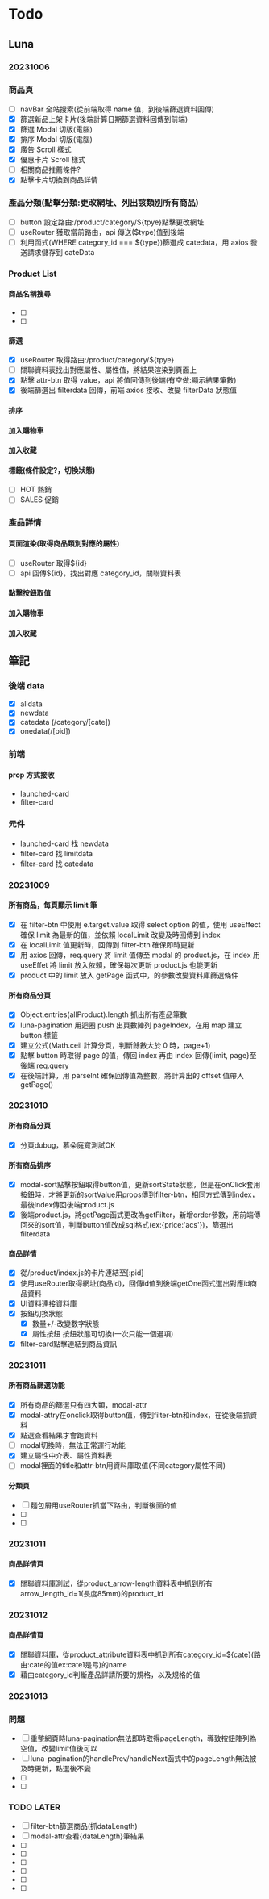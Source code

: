# Todo

## Luna

### 20231006

### 商品頁

- [ ] navBar 全站搜索(從前端取得 name 值，到後端篩選資料回傳)
- [x] 篩選新品上架卡片(後端計算日期篩選資料回傳到前端)
- [x] 篩選 Modal 切版(電腦)
- [x] 排序 Modal 切版(電腦)
- [x] 廣告 Scroll 樣式
- [x] 優惠卡片 Scroll 樣式
- [ ] 相關商品推薦條件?
- [x] 點擊卡片切換到商品詳情

### 產品分類(點擊分類:更改網址、列出該類別所有商品)

- [ ] button 設定路由:/product/category/${tpye}點擊更改網址
- [ ] useRouter 獲取當前路由，api 傳送($type)值到後端
- [ ] 利用函式(WHERE category_id === ${type})篩選成 catedata，用 axios 發送請求儲存到 cateData

### Product List

#### 商品名稱搜尋

- [ ]
- [ ]


#### 篩選

- [x] useRouter 取得路由:/product/category/${tpye}
- [ ] 關聯資料表找出對應屬性、屬性值，將結果渲染到頁面上
- [x] 點擊 attr-btn 取得 value，api 將值回傳到後端(有空做:顯示結果筆數)
- [x] 後端篩選出 filterdata 回傳，前端 axios 接收、改變 filterData 狀態值

#### 排序



#### 加入購物車

#### 加入收藏

#### 標籤(條件設定?，切換狀態)

- [ ] HOT 熱銷
- [ ] SALES 促銷

### 產品詳情

#### 頁面渲染(取得商品類別對應的屬性)

- [ ] useRouter 取得${id}
- [ ] api 回傳${id}，找出對應 category_id，關聯資料表

#### 點擊按鈕取值

#### 加入購物車

#### 加入收藏

## 筆記

### 後端 data

- [x] alldata
- [x] newdata
- [x] catedata (/category/[cate])
- [x] onedata(/[pid])

### 前端
#### prop 方式接收

- launched-card
- filter-card

### 元件

- launched-card 找 newdata
- filter-card 找 limitdata
- filter-card 找 catedata

### 20231009

#### 所有商品，每頁顯示 limit 筆

- [x] 在 filter-btn 中使用 e.target.value 取得 select option 的值，使用 useEffect 確保 limit 為最新的值，並依賴 localLimit 改變及時回傳到 index
- [x] 在 localLimit 值更新時，回傳到 filter-btn 確保即時更新
- [x] 用 axios 回傳，req.query 將 limit 值傳至 modal 的 product.js，在 index 用 useEffet 將 limit 放入依賴，確保每次更新 product.js 也能更新
- [x] product 中的 limit 放入 getPage 函式中，的參數改變資料庫篩選條件

#### 所有商品分頁

- [x] Object.entries(allProduct).length 抓出所有產品筆數
- [x] luna-pagination 用迴圈 push 出頁數陣列 pageIndex，在用 map 建立 button 標籤
- [x] 建立公式(Math.ceil 計算分頁，判斷餘數大於 0 時，page+1)
- [x] 點擊 button 時取得 page 的值，傳回 index 再由 index 回傳{limit, page}至後端 req.query
- [x] 在後端計算，用 parseInt 確保回傳值為整數，將計算出的 offset 值帶入 getPage()

### 20231010

#### 所有商品分頁
- [x] 分頁dubug，慕朵庭寬測試OK
#### 所有商品排序
- [x] modal-sort點擊按鈕取得button值，更新sortState狀態，但是在onClick套用按鈕時，才將更新的sortValue用props傳到filter-btn，相同方式傳到index，最後index傳回後端product.js
- [x] 後端product.js，將getPage函式更改為getFilter，新增order參數，用前端傳回來的sort值，判斷button值改成sql格式(ex:{price:'acs'})，篩選出filterdata
#### 商品詳情
- [x] 從/product/index.js的卡片連結至[:pid]
- [x] 使用useRouter取得網址(商品id)，回傳id值到後端getOne函式選出對應id商品資料
- [x] UI資料連接資料庫
- [x] 按鈕切換狀態
    - [x] 數量+/-改變數字狀態
    - [x] 屬性按鈕 按鈕狀態可切換(一次只能一個選項) 
- [x] filter-card點擊連結到商品資訊

### 20231011

#### 所有商品篩選功能
- [x] 所有商品的篩選只有四大類，modal-attr
- [x] modal-attry在onclick取得button值，傳到filter-btn和index，在從後端抓資料
- [x] 點選查看結果才會跑資料
- [ ] modal切換時，無法正常運行功能
- [x] 建立屬性中介表、屬性資料表
- [ ] modal裡面的title和attr-btn用資料庫取值(不同category屬性不同)

#### 分類頁
- [ ] 麵包屑用useRouter抓當下路由，判斷後面的值
- [ ] 
- [ ] 


### 20231011

#### 商品詳情頁
- [x] 關聯資料庫測試，從product_arrow-length資料表中抓到所有arrow_length_id=1(長度85mm)的product_id

### 20231012

#### 商品詳情頁
- [x] 關聯資料庫，從product_attribute資料表中抓到所有category_id=${cate}(路由:cate的值ex:cate1是弓)的name
- [x] 藉由category_id判斷產品詳請所要的規格，以及規格的值

### 20231013

### 問題

- [ ] 重整網頁時luna-pagination無法即時取得pageLength，導致按鈕陣列為空值，改變limit值後可以
- [ ] luna-pagination的handlePrev/handleNext函式中的pageLength無法被及時更新，點選後不變
- [ ]
- [ ]

### TODO LATER
- [ ] filter-btn篩選商品(抓dataLength)
- [ ] modal-attr查看{dataLength}筆結果
- [ ]
- [ ]
- [ ]
- [ ]
- [ ]
- [ ]
